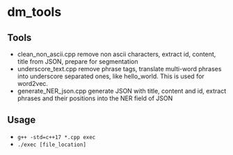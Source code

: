# dm_tools
## Tools
- clean_non_ascii.cpp
remove non ascii characters, extract id, content, title from JSON, prepare for segmentation
- underscore_text.cpp
remove phrase tags, translate multi-word phrases into underscore separated ones, like hello_world. This is used for word2vec.
- generate_NER_json.cpp
generate JSON with title, content and id, extract phrases and their positions into the NER field of JSON
## Usage
- `g++ -std=c++17 *.cpp exec`
- `./exec [file_location]`
